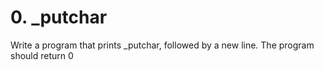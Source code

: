 # 0. _putchar 
Write a program that prints _putchar, followed by a new line.
    The program should return 0
